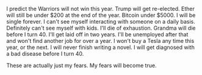 I predict the Warriors will not win this year. Trump will get re-elected. Ether will still be under $200 at the end of the year. Bitcoin under $5000. I will be single forever. I can't see myself interacting with someone on a daily basis. Definitely can't see myself with kids. I'll die of exhaustion. Grandma will die before I turn 40. I'll get laid off in two years. I'll be unemployed after that and won't find another job for over a year. I won't buy a Tesla any time this year, or the next. I will never finish writing a novel. I will get diagnosed with a bad disease before I turn 40.

These are actually just my fears. My fears will become true.
